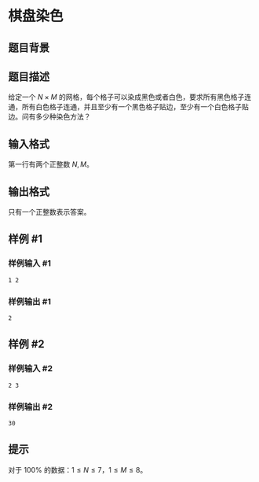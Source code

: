 # 棋盘染色

## 题目背景



## 题目描述

给定一个 $N \times M$ 的网格，每个格子可以染成黑色或者白色，要求所有黑色格子连通，所有白色格子连通，并且至少有一个黑色格子贴边，至少有一个白色格子贴边。问有多少种染色方法？ 

## 输入格式

第一行有两个正整数 $N, M$。

## 输出格式

只有一个正整数表示答案。


## 样例 #1

### 样例输入 #1
```
1 2   
```

### 样例输出 #1

```
2   
```

## 样例 #2

### 样例输入 #2
```
2 3
```

### 样例输出 #2

```
30
```

## 提示

对于 $100 \%$ 的数据：$1 \le N \le 7$，$1 \le M \le 8$。

